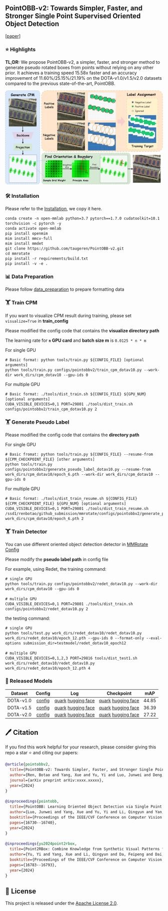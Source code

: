 ## **PointOBB-v2: Towards Simpler, Faster, and Stronger Single Point Supervised Oriented Object Detection**

[[paper]](https://www.researchgate.net/publication/384735886_PointOBB-v2_Towards_Simpler_Faster_and_Stronger_Single_Point_Supervised_Oriented_Object_Detection#fullTextFileContent)

### ⭐️ Highlights

**TL;DR:** We propose PointOBB-v2, a simpler, faster, and stronger method to generate pseudo rotated boxes from points without relying on any other prior. It achieves a training speed 15.58x faster and an accuracy improvement of 11.60%/25.15%/21.19% on the DOTA-v1.0/v1.5/v2.0 datasets compared to the previous state-of-the-art, PointOBB.

![pipeline](pointobbv2.jpg)

### 🛠️ Installation

Please refer to the [Installation](https://github.com/open-mmlab/mmrotate/blob/main/README.md), we copy it here.

```
conda create -n open-mmlab python=3.7 pytorch==1.7.0 cudatoolkit=10.1 torchvision -c pytorch -y
conda activate open-mmlab
pip install openmim
mim install mmcv-full
mim install mmdet
git clone https://github.com/taugeren/PointOBB-v2.git
cd mmrotate
pip install -r requirements/build.txt
pip install -v -e .
```

### 📊 Data Preparation

Please follow [data_preparation](https://github.com/taugeren/PointOBB-v2/tree/main/tools/data) to prepare formatting data

### 🏋️ Train CPM

If you want to visualize CPM result during training, please set `visualize=True` in **train_config**

Please modified the config code that contains the **visualize directory path**

The learning rate for **`n` GPU card** and **batch size m** is `0.0125 * n * m`

For single GPU

```
# Basic format: python tools/train.py ${CONFIG_FILE} [optional arguments]
python tools/train.py configs/pointobbv2/train_cpm_dotav10.py --work-dir work_dirs/cpm_dotav10 --gpu-ids 0
```

For multiple GPU

```
# Basic format: ./tools/dist_train.sh ${CONFIG_FILE} ${GPU_NUM} [optional arguments]
CUDA_VISIBLE_DEVICES=0,1 PORT=29801 ./tools/dist_train.sh configs/pointobbv2/train_cpm_dotav10.py 2
```

### 🏋️ Generate Pseudo Label

Please modified the config code that contains the **directory path**

For single GPU

```
# Basic fromat: python tools/train.py ${CONFIG_FILE} --resume-from ${CPM_CHECKPOINT_FILE} [other arguments]
python tools/train.py configs/pointobbv2/generate_pseudo_label_dotav10.py --resume-from work_dirs/cpm_dotav10/epoch_6.pth --work-dir work_dirs/cpm_dotav10 --gpu-ids 0
```

For multiple GPU

```
# Basic format: ./tools/dist_train_resume.sh ${CONFIG_FILE} ${CPM_CHECKPOINT_FILE} ${GPU_NUM} [optional arguments]
CUDA_VISIBLE_DEVICES=0,1 PORT=29801 ./tools/dist_train_resume.sh /ssd1/renbotao/github_submission/mmrotate/configs/pointobbv2/generate_pseudo_label_dotav10.py work_dirs/cpm_dotav10/epoch_6.pth 2
```

### 🏋️ Train Detector

You can use different oriented object detection detector in [MMRotate Config](https://github.com/open-mmlab/mmrotate/tree/main/configs)

Please modify the **pseudo label path** in config file

For example, using Redet, the training command:

```
# single GPU
python tools/train.py configs/pointobbv2/redet_dotav10.py --work-dir work_dirs/cpm_dotav10 --gpu-ids 0

# multiple GPU
CUDA_VISIBLE_DEVICES=0,1 PORT=29801 ./tools/dist_train.sh configs/pointobbv2/redet_dotav10.py 2
```

the testing command:

```
# single GPU
python tools/test.py work_dirs/redet_dotav10/redet_dotav10.py work_dirs/redet_dotav10/epoch_12.pth --gpu-ids 0 --format-only --eval-options submission_dir=testmodel/redet_dotav10_epoch12

# multiple GPU
CUDA_VISIBLE_DEVICES=0,1,2,3 PORT=29816 tools/dist_test1.sh work_dirs/redet_dotav10/redet_dotav10.py work_dirs/redet_dotav10/epoch_12.pth 4
```

### 🚀 Released Models

|  Dataset  |                            Config                            |                             Log                              |                          Checkpoint                          |  mAP  |
| :-------: | :----------------------------------------------------------: | :----------------------------------------------------------: | :----------------------------------------------------------: | :---: |
| DOTA-v1.0 | [config](https://github.com/taugeren/PointOBB-v2/tree/main/configs/pointobbv2) | [quark](https://pan.quark.cn/s/72c9fb568db8)    [hugging face](https://huggingface.co/Tauger/PointOBB-v2/blob/main/log_dotav10.zip) | [quark](https://pan.quark.cn/s/72c9fb568db8)    [hugging face](https://huggingface.co/Tauger/PointOBB-v2/blob/main/checkpoint_dotav10.zip) | 44.85 |
| DOTA-v1.5 | [config](https://github.com/taugeren/PointOBB-v2/tree/main/configs/pointobbv2) | [quark](https://pan.quark.cn/s/85de4e0b1878)    [hugging face](https://huggingface.co/Tauger/PointOBB-v2/blob/main/log_dotav15.zip) | [quark](https://pan.quark.cn/s/85de4e0b1878)   [hugging face](https://huggingface.co/Tauger/PointOBB-v2/blob/main/checkpoint_dotav15.zip) | 36.39 |
| DOTA-v2.0 | [config](https://github.com/taugeren/PointOBB-v2/tree/main/configs/pointobbv2) | [quark](https://pan.quark.cn/s/aa555f111d43)    [hugging face](https://huggingface.co/Tauger/PointOBB-v2/blob/main/log_dotav20.zip) | [quark](https://pan.quark.cn/s/aa555f111d43)    [hugging face](https://huggingface.co/Tauger/PointOBB-v2/blob/main/checkpoint_dotav20.zip) | 27.22 |

## 🖊️ Citation

If you find this work helpful for your research, please consider giving this repo a star ⭐ and citing our papers:

```bibtex
@article{pointobbv2,
  title={PointOBB-v2: Towards Simpler, Faster, and Stronger Single Point Supervised Oriented Object Detection},
  author={Ren, Botao and Yang, Xue and Yu, Yi and Luo, Junwei and Deng, Zhidong},
  journal={arXiv preprint arXiv:xxxx.xxxxx},
  year={2024}
}

@inproceedings{pointobb,
  title={PointOBB: Learning Oriented Object Detection via Single Point Supervision},
  author={Luo, Junwei and Yang, Xue and Yu, Yi and Li, Qingyun and Yan, Junchi and Li, Yansheng},
  booktitle={Proceedings of the IEEE/CVF Conference on Computer Vision and Pattern Recognition},
  pages={16730--16740},
  year={2024}
}

@inproceedings{yu2024point2rbox,
  title={Point2RBox: Combine Knowledge from Synthetic Visual Patterns for End-to-end Oriented Object Detection with Single Point Supervision},
  author={Yu, Yi and Yang, Xue and Li, Qingyun and Da, Feipeng and Dai, Jifeng and Qiao, Yu and Yan, Junchi},
  booktitle={Proceedings of the IEEE/CVF Conference on Computer Vision and Pattern Recognition},
  pages={16783--16793},
  year={2024}
}
```

## 📃 License

This project is released under the [Apache License 2.0](LICENSE). 
